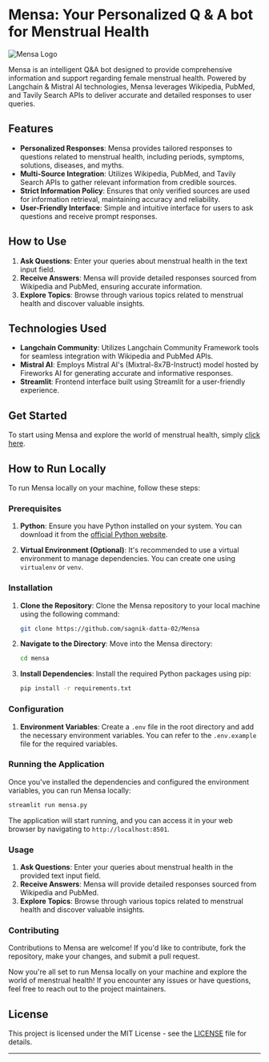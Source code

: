 
# Mensa: Your Personalized Q & A bot for Menstrual Health

![Mensa Logo](https://i.postimg.cc/HW5jdm9V/Whats-App-Image-2024-04-20-at-12-31-00-PM-1.jpg)

Mensa is an intelligent Q&A bot designed to provide comprehensive information and support regarding female menstrual health. Powered by Langchain & Mistral AI technologies, Mensa leverages Wikipedia, PubMed, and Tavily Search APIs to deliver accurate and detailed responses to user queries.

## Features

- **Personalized Responses**: Mensa provides tailored responses to questions related to menstrual health, including periods, symptoms, solutions, diseases, and myths.
- **Multi-Source Integration**: Utilizes Wikipedia, PubMed, and Tavily Search APIs to gather relevant information from credible sources.
- **Strict Information Policy**: Ensures that only verified sources are used for information retrieval, maintaining accuracy and reliability.
- **User-Friendly Interface**: Simple and intuitive interface for users to ask questions and receive prompt responses.

## How to Use

1. **Ask Questions**: Enter your queries about menstrual health in the text input field.
2. **Receive Answers**: Mensa will provide detailed responses sourced from Wikipedia and PubMed, ensuring accurate information.
3. **Explore Topics**: Browse through various topics related to menstrual health and discover valuable insights.

## Technologies Used

- **Langchain Community**: Utilizes Langchain Community Framework tools for seamless integration with Wikipedia and PubMed APIs.
- **Mistral AI**: Employs Mistral AI's (Mixtral-8x7B-Instruct) model hosted by Fireworks AI for generating accurate and informative responses.
- **Streamlit**: Frontend interface built using Streamlit for a user-friendly experience.

## Get Started

To start using Mensa and explore the world of menstrual health, simply [click here](https://mensa-ai.streamlit.app/).

## How to Run Locally

To run Mensa locally on your machine, follow these steps:

### Prerequisites

1. **Python**: Ensure you have Python installed on your system. You can download it from the [official Python website](https://www.python.org/downloads/).

2. **Virtual Environment (Optional)**: It's recommended to use a virtual environment to manage dependencies. You can create one using `virtualenv` or `venv`.

### Installation

1. **Clone the Repository**: Clone the Mensa repository to your local machine using the following command:

   ```bash
   git clone https://github.com/sagnik-datta-02/Mensa
   ```

2. **Navigate to the Directory**: Move into the Mensa directory:

   ```bash
   cd mensa
   ```

3. **Install Dependencies**: Install the required Python packages using pip:

   ```bash
   pip install -r requirements.txt
   ```

### Configuration

1. **Environment Variables**: Create a `.env` file in the root directory and add the necessary environment variables. You can refer to the `.env.example` file for the required variables.

### Running the Application

Once you've installed the dependencies and configured the environment variables, you can run Mensa locally:

```bash
streamlit run mensa.py
```

The application will start running, and you can access it in your web browser by navigating to `http://localhost:8501`.

### Usage

1. **Ask Questions**: Enter your queries about menstrual health in the provided text input field.
2. **Receive Answers**: Mensa will provide detailed responses sourced from Wikipedia and PubMed.
3. **Explore Topics**: Browse through various topics related to menstrual health and discover valuable insights.

### Contributing

Contributions to Mensa are welcome! If you'd like to contribute, fork the repository, make your changes, and submit a pull request.

Now you're all set to run Mensa locally on your machine and explore the world of menstrual health! If you encounter any issues or have questions, feel free to reach out to the project maintainers.

## License

This project is licensed under the MIT License - see the [LICENSE](LICENSE) file for details.

---

